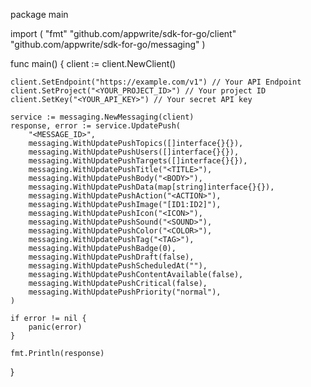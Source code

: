 package main

import (
    "fmt"
    "github.com/appwrite/sdk-for-go/client"
    "github.com/appwrite/sdk-for-go/messaging"
)

func main() {
    client := client.NewClient()

    client.SetEndpoint("https://example.com/v1") // Your API Endpoint
    client.SetProject("<YOUR_PROJECT_ID>") // Your project ID
    client.SetKey("<YOUR_API_KEY>") // Your secret API key

    service := messaging.NewMessaging(client)
    response, error := service.UpdatePush(
        "<MESSAGE_ID>",
        messaging.WithUpdatePushTopics([]interface{}{}),
        messaging.WithUpdatePushUsers([]interface{}{}),
        messaging.WithUpdatePushTargets([]interface{}{}),
        messaging.WithUpdatePushTitle("<TITLE>"),
        messaging.WithUpdatePushBody("<BODY>"),
        messaging.WithUpdatePushData(map[string]interface{}{}),
        messaging.WithUpdatePushAction("<ACTION>"),
        messaging.WithUpdatePushImage("[ID1:ID2]"),
        messaging.WithUpdatePushIcon("<ICON>"),
        messaging.WithUpdatePushSound("<SOUND>"),
        messaging.WithUpdatePushColor("<COLOR>"),
        messaging.WithUpdatePushTag("<TAG>"),
        messaging.WithUpdatePushBadge(0),
        messaging.WithUpdatePushDraft(false),
        messaging.WithUpdatePushScheduledAt(""),
        messaging.WithUpdatePushContentAvailable(false),
        messaging.WithUpdatePushCritical(false),
        messaging.WithUpdatePushPriority("normal"),
    )

    if error != nil {
        panic(error)
    }

    fmt.Println(response)
}
